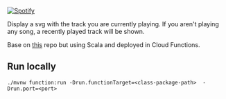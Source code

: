 [![Spotify](https://europe-west1-drive-api-281722.cloudfunctions.net/nowPlaying)](https://open.spotify.com/user/garcilaso13)

Display a svg with the track you are currently playing. If you aren't playing any song, a recently played track will be shown. 

Base on [this](https://github.com/novatorem/novatorem) repo but using Scala and deployed in Cloud Functions.

## Run locally

```shell
./mvnw function:run -Drun.functionTarget=<class-package-path>  -Drun.port=<port>
```